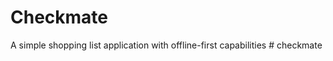 # Checkmate

A simple shopping list application with offline-first capabilities
#   c h e c k m a t e  
 